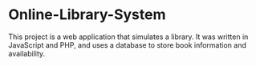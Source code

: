 # Online-Library-System
This project is a web application that simulates a library. It was written in JavaScript and PHP, and uses a database to store book information and availability.
